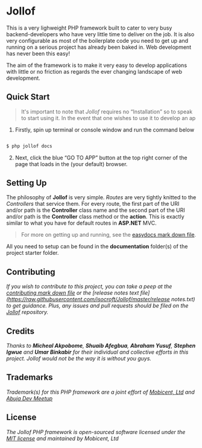 # Jollof 

This is a very lighweight PHP framework built to cater to very busy backend-developers who have very little time to deliver on the job. It is also very configurable as most of the boilerplate code you need to get up and running on a serious project has already been baked in. Web development has never been this easy!

The aim of the framework is to make it very easy to develop applications with little or no friction as regards the ever changing landscape of web development.

## Quick Start

> It's important to note that *Jollof* requires no <q>Installation</q> so to speak to start using it. In the event that one wishes to use it to develop an ap

1. Firstly, spin up  terminal or console window and run the command below

```bash

$ php jollof docs

```
2. Next, click the blue <q>GO TO APP</q> button at the top right corner of the page that loads in the (your default) browser.

## Setting Up

The philosophy of **Jollof** is very simple. _Routes_ are very tightly knitted to the _Controllers_ that service them. For every route, the first part of the URI and/or path is the **Controller** class name and the second part of the URI and/or path is the **Controller** class method or the **action**. This is exactly similar to what you have for default routes in **ASP.NET** MVC.

> For more on getting up and running, see the [easydocs mark down file](https://raw.githubusercontent.com/isocroft/Jollof/master/EASYDOCS.md).

All you need to setup can be found in the **documentation** folder(s) of the project starter folder. 

## Contributing

_If you wish to contribute to this project, you can take a peep at the [contributing mark down file](https://raw.githubusercontent.com/isocroft/Jollof/master/CONTRIBUTING.md) or the [release notes text file](https://raw.githubusercontent.com/isocroft/Jollof/master/release notes.txt) to get guidance. Plus, any issues and pull requests should be filed on the [Jollof](https://github.com/isocroft/Jollof/) repository._

## Credits

_Thanks to **Micheal Akpobome**, **Shuaib Afegbua**, **Abraham Yusuf**, **Stephen Igwue** and **Umar Binkabir** for their individual and collective efforts in this project. Jollof would not be the way it is without you guys._

## Trademarks

_Trademark(s) for this PHP framework are a joint effort of [Mobicent, Ltd](http://www.learnsty.com) and [Abuja Dev Meetup](http://www.abujadevmeetup.com)_  

## License

_The Jollof PHP framework is open-sourced software licensed under the [MIT license](http://opensource.org/licenses/MIT) and maintained by Mobicent, Ltd_
